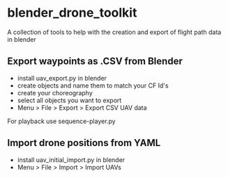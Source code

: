 # blender_drone_toolkit
A collection of tools to help with the creation and export of flight path data in blender

## Export waypoints as .CSV from Blender

  - install uav_export.py in blender
  - create objects and name them to match your CF Id's
  - create your choreography
  - select all objects you want to export
  - Menu > File > Export > Export CSV UAV data
  
  For playback use sequence-player.py


## Import drone positions from YAML

  - install uav_initial_import.py in blender
  - Menu > File > Import > Import UAVs
  
  
  

